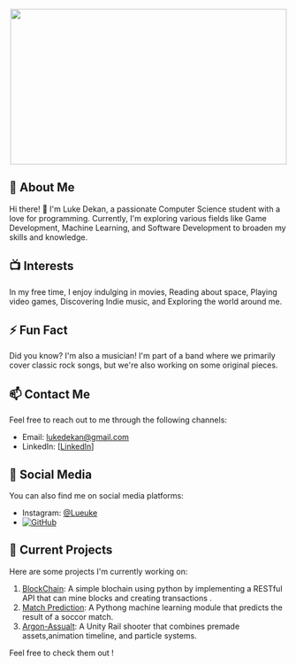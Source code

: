 <p align="center">
  <img width="500" height="281" src="https://media.giphy.com/media/v1.Y2lkPTc5MGI3NjExNnRuNzdwOHFqdnlnbXowM3d0eTF1N2QzaWx0dHluazNobGd3NWg1MSZlcD12MV9naWZzX3NlYXJjaCZjdD1n/xUPGGDNsLvqsBOhuU0/giphy.gif">
</p>

## 📖 About Me

Hi there! 👋 I'm Luke Dekan, a passionate Computer Science student with a love for programming. Currently, I'm exploring various fields like Game Development, Machine Learning, and Software Development to broaden my skills and knowledge.

## 📺 Interests

In my free time, I enjoy indulging in movies, Reading about space, Playing video games, Discovering Indie music, and Exploring the world around me.

## ⚡ Fun Fact

Did you know? I'm also a musician! I'm part of a band where we primarily cover classic rock songs, but we're also working on some original pieces.

## 📫 Contact Me

Feel free to reach out to me through the following channels:

- Email: [lukedekan@gmail.com](mailto:lukedekan@gmail.com)
- LinkedIn: [[LinkedIn](https://www.linkedin.com/in/luke-dekan-981b11255/)]

## 🔗 Social Media

You can also find me on social media platforms:

- Instagram: [@Lueuke](https://www.instagram.com/Lueuke)
 - [![GitHub](https://img.shields.io/badge/GitHub-Lueuke-blue?style=flat-square&logo=github)](https://github.com/Lueuke)

## 🚀 Current Projects

Here are some projects I'm currently working on:

1. [BlockChain](https://github.com/Lueuke/Python-Projects/blob/main/blockchain.py): A simple blochain using python by implementing a RESTful API that can mine blocks and creating transactions .
2. [Match Prediction](https://github.com/Lueuke/Python-Projects/blob/main/MatchPrediciton.ipynb): A Pythong machine learning module that predicts the result of a soccor match.
3. [Argon-Assualt](https://github.com/Lueuke/Argon-Assault): A Unity Rail shooter that combines premade assets,animation timeline, and particle systems.

Feel free to check them out !
